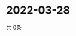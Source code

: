 # 2022-03-28
  共 0条

  <!-- BEGIN -->
  <!-- 最后更新时间Mon Mar 28 2022 19:03:37 GMT+0000 (Coordinated Universal Time) -->
  
  <!-- END -->
  
  